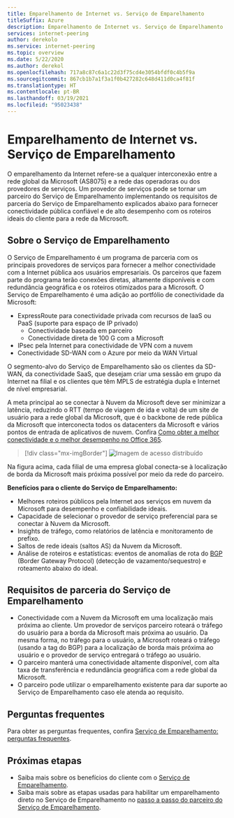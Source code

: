 ```yaml
---
title: Emparelhamento de Internet vs. Serviço de Emparelhamento
titleSuffix: Azure
description: Emparelhamento de Internet vs. Serviço de Emparelhamento
services: internet-peering
author: derekolo
ms.service: internet-peering
ms.topic: overview
ms.date: 5/22/2020
ms.author: derekol
ms.openlocfilehash: 717a8c87c6a1c22d3f75cd4e3054bfdf0c4b5f9a
ms.sourcegitcommit: 867cb1b7a1f3a1f0b427282c648d411d0ca4f81f
ms.translationtype: HT
ms.contentlocale: pt-BR
ms.lasthandoff: 03/19/2021
ms.locfileid: "95023438"
---
```

# <a name="internet-peering-vs-peering-service"></a>Emparelhamento de Internet vs. Serviço de Emparelhamento

O emparelhamento da Internet refere-se a qualquer interconexão entre a rede global da Microsoft (AS8075) e a rede das operadoras ou dos provedores de serviços. Um provedor de serviços pode se tornar um parceiro do Serviço de Emparelhamento implementando os requisitos de parceria do Serviço de Emparelhamento explicados abaixo para fornecer conectividade pública confiável e de alto desempenho com os roteiros ideais do cliente para a rede da Microsoft.

## <a name="about-peering-service"></a>Sobre o Serviço de Emparelhamento
O Serviço de Emparelhamento é um programa de parceria com os principais provedores de serviços para fornecer a melhor conectividade com a Internet pública aos usuários empresariais. Os parceiros que fazem parte do programa terão conexões diretas, altamente disponíveis e com redundância geográfica e os roteiros otimizados para a Microsoft. O Serviço de Emparelhamento é uma adição ao portfólio de conectividade da Microsoft:
*   ExpressRoute para conectividade privada com recursos de IaaS ou PaaS (suporte para espaço de IP privado)
    *   Conectividade baseada em parceiro
    *   Conectividade direta de 100 G com a Microsoft
*   IPsec pela Internet para conectividade de VPN com a nuvem
*   Conectividade SD-WAN com o Azure por meio da WAN Virtual

O segmento-alvo do Serviço de Emparelhamento são os clientes da SD-WAN, da conectividade SaaS, que desejam criar uma sessão em grupo da Internet na filial e os clientes que têm MPLS de estratégia dupla e Internet de nível empresarial.

A meta principal ao se conectar à Nuvem da Microsoft deve ser minimizar a latência, reduzindo o RTT (tempo de viagem de ida e volta) de um site de usuário para a rede global da Microsoft, que é o backbone de rede pública da Microsoft que interconecta todos os datacenters da Microsoft e vários pontos de entrada de aplicativos de nuvem. Confira [Como obter a melhor conectividade e o melhor desempenho no Office 365](https://techcommunity.microsoft.com/t5/Office-365-Blog/Getting-the-best-connectivity-and-performance-in-Office-365/ba-p/124694).

> [!div class="mx-imgBorder"]
> ![Imagem de acesso distribuído](./media/distributed-access.png)

Na figura acima, cada filial de uma empresa global conecta-se à localização de borda da Microsoft mais próxima possível por meio da rede do parceiro.

**Benefícios para o cliente do Serviço de Emparelhamento:**
* Melhores roteiros públicos pela Internet aos serviços em nuvem da Microsoft para desempenho e confiabilidade ideais.
* Capacidade de selecionar o provedor de serviço preferencial para se conectar à Nuvem da Microsoft.
* Insights de tráfego, como relatórios de latência e monitoramento de prefixo.
* Saltos de rede ideais (saltos AS) da Nuvem da Microsoft.
* Análise de roteiros e estatísticas: eventos de anomalias de rota do [BGP](https://en.wikipedia.org/wiki/Border_Gateway_Protocol) (Border Gateway Protocol) (detecção de vazamento/sequestro) e roteamento abaixo do ideal.

## <a name="peering-service-partnership-requirements"></a>Requisitos de parceria do Serviço de Emparelhamento
* Conectividade com a Nuvem da Microsoft em uma localização mais próxima ao cliente. Um provedor de serviços parceiro roteará o tráfego do usuário para a borda da Microsoft mais próxima ao usuário. Da mesma forma, no tráfego para o usuário, a Microsoft roteará o tráfego (usando a tag do BGP) para a localização de borda mais próxima ao usuário e o provedor de serviço entregará o tráfego ao usuário.
* O parceiro manterá uma conectividade altamente disponível, com alta taxa de transferência e redundância geográfica com a rede global da Microsoft.
* O parceiro pode utilizar o emparelhamento existente para dar suporte ao Serviço de Emparelhamento caso ele atenda ao requisito.

## <a name="faq"></a>Perguntas frequentes
Para obter as perguntas frequentes, confira [Serviço de Emparelhamento: perguntas frequentes](service-faqs.md).

## <a name="next-steps"></a>Próximas etapas

* Saiba mais sobre os benefícios do cliente com o [Serviço de Emparelhamento](../peering-service/index.yml).
* Saiba mais sobre as etapas usadas para habilitar um emparelhamento direto no Serviço de Emparelhamento no [passo a passo do parceiro do Serviço de Emparelhamento](walkthrough-peering-service-all.md).